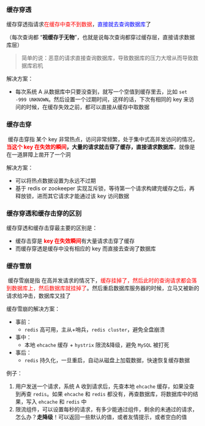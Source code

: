 ### 缓存穿透

​		缓存穿透指请求<font color=red>在缓存中查不到数据</font>，<font color=blue>直接就去查询数据库</font>了

（每次查询都 “**视缓存于无物**”，也就是说每次查询都穿过缓存层，直接请求数据库层）

> 简单的说：恶意的请求直接查询数据库，导致数据库的压力大增从而导致数据库宕机

解决方案：

- 每次系统 A 从数据库中只要没查到，就写一个空值到缓存里去，比如 `set -999 UNKNOWN`。然后设置一个过期时间，这样的话，下次有相同的 key 来访问的时候，在缓存失效之前，都可以直接从缓存中取数据



### 缓存击穿

​		缓存击穿指 某个 key 非常热点，访问非常频繁，处于集中式高并发访问的情况，**<font color=red>当这个 key 在失效的瞬间</font>，大量的请求就击穿了缓存，直接请求数据库**，就像是在一道屏障上凿开了一个洞

解决方案：

- 可以将热点数据设置为永远不过期
- 基于 redis or zookeeper 实现互斥锁，等待第一个请求构建完缓存之后，再释放锁，进而其它请求才能通过该 key 访问数据



### 缓存穿透和缓存击穿的区别

缓存穿透和缓存击穿最主要的区别是：

- 缓存击穿是 <font color=red>**key 在失效瞬间**</font>有大量请求击穿了缓存
- 而缓存穿透是缓存中没有相应的 key 而直接去查询了数据库



### 缓存雪崩

​		缓存雪崩是指 在高并发请求的情况下，<font color=red>缓存挂掉了，然后此时的查询请求都会落到数据库上，然后数据库就挂掉了</font>。然后重启数据库服务器的时候，立马又被新的请求给冲击，数据库又挂了

缓存雪崩的解决方案：

- 事前：
  - `redis` 高可用，主从+哨兵，`redis cluster`，避免全盘崩溃
- 事中：
  - 本地 `ehcache` 缓存 + `hystrix` 限流&降级，避免 `MySQL` 被打死
- 事后：
  - `redis` 持久化，一旦重启，自动从磁盘上加载数据，快速恢复缓存数据



例子：

1. 用户发送一个请求，系统 A 收到请求后，先查本地 `ehcache` 缓存，如果没查到再查 `redis`。如果 `ehcache` 和 `redis` 都没有，再查数据库，将数据库中的结果，写入 `ehcache` 和 `redis` 中
2. 限流组件，可以设置每秒的请求，有多少能通过组件，剩余的未通过的请求，怎么办？**走降级**！可以返回一些默认的值，或者友情提示，或者空白的值